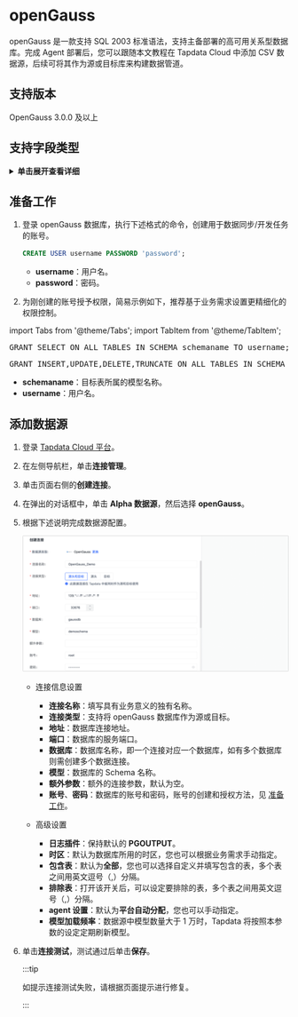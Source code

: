 # openGauss

openGauss 是一款支持 SQL 2003 标准语法，支持主备部署的高可用关系型数据库。完成 Agent 部署后，您可以跟随本文教程在 Tapdata Cloud 中添加 CSV 数据源，后续可将其作为源或目标库来构建数据管道。


## 支持版本

OpenGauss 3.0.0 及以上

## 支持字段类型
<details>
<summary><b>单击展开查看详细</b></summary>

- smallint
- integer
- bigint
- numeric
- real
- double precision
- character
- character varying
- text
- bytea
- bit
- bit varying
- boolean
- date
- interval
- timestamp
- timestamp with time zone
- point
- line
- lseg
- box
- path
- polygon
- circle
- cidr
- inet
- macaddr
- uuid
- xml
- json
- tsvector
- tsquery
- oid
- regproc
- regprocedure
- regoper
- regoperator
- regclass
- regtype
- regconfig
- regdictionary

</details>


## <span id="prerequisite">准备工作</span>

1. 登录 openGauss 数据库，执行下述格式的命令，创建用于数据同步/开发任务的账号。

   ```sql
   CREATE USER username PASSWORD 'password';
   ```

   * **username**：用户名。
   * **password**：密码。

2. 为刚创建的账号授予权限，简易示例如下，推荐基于业务需求设置更精细化的权限控制。

import Tabs from '@theme/Tabs';
import TabItem from '@theme/TabItem';

<Tabs className="unique-tabs">
    <TabItem value="source" label="作为源库" default>
    <pre>GRANT SELECT ON ALL TABLES IN SCHEMA schemaname TO username;</pre>
   </TabItem>
   <TabItem value="target" label="作为目标库">
    <pre>GRANT INSERT,UPDATE,DELETE,TRUNCATE ON ALL TABLES IN SCHEMA schemaname TO username;</pre>
   </TabItem>
  </Tabs>


   * **schemaname**：目标表所属的模型名称。
   * **username**：用户名。



## 添加数据源
1. 登录 [Tapdata Cloud 平台](https://cloud.tapdata.net/console/v3/)。

2. 在左侧导航栏，单击**连接管理**。

3. 单击页面右侧的**创建连接**。

4. 在弹出的对话框中，单击 **Alpha 数据源**，然后选择 **openGauss**。

5. 根据下述说明完成数据源配置。

   ![](../../../images/opengauss_connection.png)

   * 连接信息设置

      * **连接名称**：填写具有业务意义的独有名称。
      * **连接类型**：支持将 openGauss 数据库作为源或目标。
      * **地址**：数据库连接地址。
      * **端口**：数据库的服务端口。
      * **数据库**：数据库名称，即一个连接对应一个数据库，如有多个数据库则需创建多个数据连接。
      * **模型**：数据库的 Schema 名称。
      * **额外参数**：额外的连接参数，默认为空。
      * **账号**、**密码**：数据库的账号和密码，账号的创建和授权方法，见 [准备工作](#prerequisite)。

   * 高级设置
      * **日志插件**：保持默认的 **PGOUTPUT**。
      * **时区**：默认为数据库所用的时区，您也可以根据业务需求手动指定。
      * **包含表**：默认为**全部**，您也可以选择自定义并填写包含的表，多个表之间用英文逗号（,）分隔。
      * **排除表**：打开该开关后，可以设定要排除的表，多个表之间用英文逗号（,）分隔。
      * **agent 设置**：默认为**平台自动分配**，您也可以手动指定。
      * **模型加载频率**：数据源中模型数量大于 1 万时，Tapdata 将按照本参数的设定定期刷新模型。

6. 单击**连接测试**，测试通过后单击**保存**。

   :::tip

   如提示连接测试失败，请根据页面提示进行修复。

   :::
